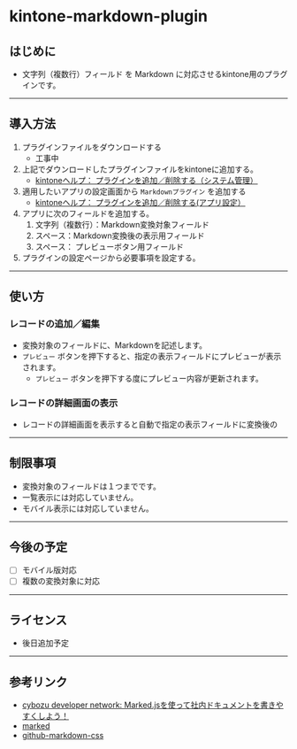 # kintone-markdown-plugin

## はじめに

- 文字列（複数行）フィールド を Markdown に対応させるkintone用のプラグインです。

---

## 導入方法

1. プラグインファイルをダウンロードする
    - 工事中
1. 上記でダウンロードしたプラグインファイルをkintoneに追加する。
    - [kintoneヘルプ： プラグインを追加／削除する（システム管理）](https://jp.cybozu.help/k/ja/admin/add_plugin/plugin.html)
1. 適用したいアプリの設定画面から `Markdownプラグイン` を追加する
    - [kintoneヘルプ： プラグインを追加／削除する(アプリ設定）](https://jp.cybozu.help/k/ja/user/app_settings/plugin.html)
1. アプリに次のフィールドを追加する。
    1.  文字列（複数行）：Markdown変換対象フィールド
    1.  スペース：Markdown変換後の表示用フィールド
    1.  スペース： プレビューボタン用フィールド
1. プラグインの設定ページから必要事項を設定する。

---

## 使い方

### レコードの追加／編集

- 変換対象のフィールドに、Markdownを記述します。
- `プレビュー` ボタンを押下すると、指定の表示フィールドにプレビューが表示されます。
  - `プレビュー` ボタンを押下する度にプレビュー内容が更新されます。

### レコードの詳細画面の表示

- レコードの詳細画面を表示すると自動で指定の表示フィールドに変換後の

---

## 制限事項

- 変換対象のフィールドは１つまでです。
- 一覧表示には対応していません。
- モバイル表示には対応していません。

---

## 今後の予定

- [ ] モバイル版対応
- [ ] 複数の変換対象に対応

---

## ライセンス

- 後日追加予定

---

## 参考リンク

- [cybozu developer network: Marked.jsを使って社内ドキュメントを書きやすくしよう！](https://developer.cybozu.io/hc/ja/articles/212117746-Marked-js%E3%82%92%E4%BD%BF%E3%81%A3%E3%81%A6%E7%A4%BE%E5%86%85%E3%83%89%E3%82%AD%E3%83%A5%E3%83%A1%E3%83%B3%E3%83%88%E3%82%92%E6%9B%B8%E3%81%8D%E3%82%84%E3%81%99%E3%81%8F%E3%81%97%E3%82%88%E3%81%86-)
- [marked](https://github.com/markedjs/marked)
- [github-markdown-css](https://github.com/sindresorhus/github-markdown-css)
